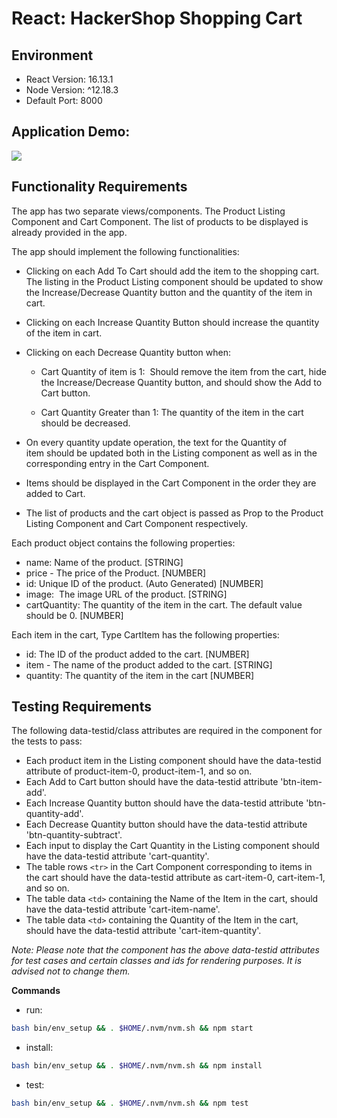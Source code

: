 # React: HackerShop Shopping Cart

## Environment 

- React Version: 16.13.1
- Node Version: ^12.18.3
- Default Port: 8000

## Application Demo:

![](https://hrcdn.net/s3_pub/istreet-assets/gMzCl_zemNrL_71YPagyqg/hackershop-shopping-cart.gif)

## Functionality Requirements

The app has two separate views/components. The Product Listing Component and Cart Component. The list of products to be displayed is already provided in the app. 

The app should implement the following functionalities:

- Clicking on each Add To Cart should add the item to the shopping cart. The listing in the Product Listing component should be updated to show the Increase/Decrease Quantity button and the quantity of the item in cart.
  
- Clicking on each Increase Quantity Button should increase the quantity of the item in cart. 
  
- Clicking on each Decrease Quantity button when:
  
  - Cart Quantity of item is 1:  Should remove the item from the cart, hide the Increase/Decrease Quantity button, and should show the Add to Cart button.
  
  - Cart Quantity Greater than 1: The quantity of the item in the cart should be decreased.
  
- On every quantity update operation, the text for the Quantity of item should be updated both in the Listing component as well as in the corresponding entry in the Cart Component.

- Items should be displayed in the Cart Component in the order they are added to Cart. 
  
- The list of products and the cart object is passed as Prop to the Product Listing Component and Cart Component respectively.

Each product object contains the following properties: 
- name: Name of the product. [STRING]
- price - The price of the Product. [NUMBER]
- id: Unique ID of the product. (Auto Generated) [NUMBER]
- image:  The image URL of the product. [STRING]
- cartQuantity: The quantity of the item in the cart. The default value should be 0. [NUMBER]

Each item in the cart, Type CartItem has the following properties:
- id: The ID of the product added to the cart. [NUMBER]
- item - The name of the product added to the cart. [STRING]
- quantity: The quantity of the item in the cart [NUMBER]

## Testing Requirements

The following data-testid/class attributes are required in the component for the tests to pass:
- Each product item in the Listing component should have the data-testid attribute of product-item-0, product-item-1, and so on.
- Each Add to Cart button should have the data-testid attribute 'btn-item-add'.
- Each Increase Quantity button should have the data-testid attribute 'btn-quantity-add'.
- Each Decrease Quantity button should have the data-testid attribute 'btn-quantity-subtract'.
- Each input to display the Cart Quantity in the Listing component should have the data-testid attribute 'cart-quantity'.
- The table rows `<tr>` in the Cart Component corresponding to items in the cart should have the data-testid attribute as cart-item-0, cart-item-1, and so on.
- The table data `<td>` containing the Name of the Item in the cart, should have the data-testid attribute 'cart-item-name'.
- The table data `<td>` containing the Quantity of the Item in the cart, should have the data-testid attribute 'cart-item-quantity'.
  
_Note: Please note that the component has the above data-testid attributes for test cases and certain classes and ids for rendering purposes. It is advised not to change them._

**Commands**
- run: 
```bash
bash bin/env_setup && . $HOME/.nvm/nvm.sh && npm start
```
- install: 
```bash
bash bin/env_setup && . $HOME/.nvm/nvm.sh && npm install
```
- test: 
```bash
bash bin/env_setup && . $HOME/.nvm/nvm.sh && npm test
```

